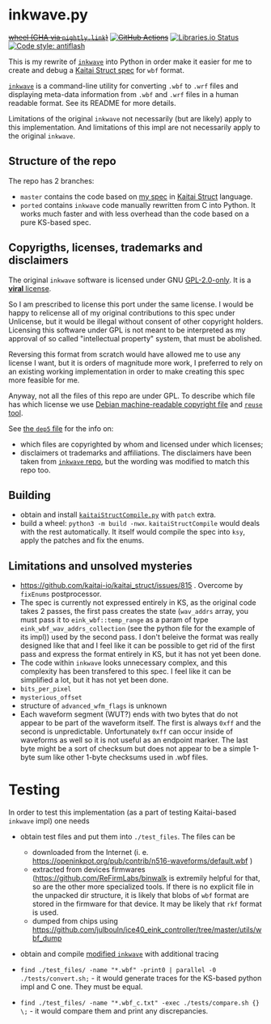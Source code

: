 inkwave.py
==========
~~[wheel (GHA via `nightly.link`)](https://nightly.link/KOLANICH-tools/inkwave.py/workflows/CI/master/inkwave-0.CI-py3-none-any.whl)~~
~~[![GitHub Actions](https://github.com/KOLANICH-tools/inkwave.py/workflows/CI/badge.svg)](https://github.com/KOLANICH-tools/inkwave.py/actions/)~~
[![Libraries.io Status](https://img.shields.io/librariesio/github/KOLANICH-tools/inkwave.py.svg)](https://libraries.io/github/KOLANICH-tools/inkwave.py)
[![Code style: antiflash](https://img.shields.io/badge/code%20style-antiflash-FFF.svg)](https://codeberg.org/KOLANICH-tools/antiflash.py)

This is my rewrite of [`inkwave`](https://github.com/fread-ink/inkwave) into Python in order make it easier for me to create and debug a [Kaitai Struct spec](https://codeberg.org/KOLANICH-specs/kaitai_struct_formats/blob/eink_wbf/hardware/eink_wbf.ksy) for `wbf` format.

[`inkwave`](https://github.com/fread-ink/inkwave) is a command-line utility for converting `.wbf` to `.wrf` files and displaying meta-data information from `.wbf` and `.wrf` files in a human readable format. See its README for more details.

Limitations of the original `inkwave` not necessarily (but are likely) apply to this implementation. And limitations of this impl are not necessarily apply to the original `inkwave`.

Structure of the repo
---------------------

The repo has 2 branches:

* `master` contains the code based on [my spec](https://codeberg.org/KOLANICH-specs/kaitai_struct_formats/blob/eink_wbf/hardware/eink_wbf.ksy) in [Kaitai Struct](https://github.com/kaitai-io/kaitai_struct) language.
* `ported` contains `inkwave` code manually rewritten from C into Python. It works much faster and with less overhead than the code based on a pure KS-based spec.


Copyrigths, licenses, trademarks and disclaimers
-------------------------------------------------

The original `inkwave` software is licensed under GNU [GPL-2.0-only](./COPYING.md). It is a [**viral** license](https://en.wikipedia.org/wiki/Viral_license).

So I am prescribed to license this port under the same license. I would be happy to relicense all of my original contributions to this spec under Unlicense, but it would be illegal without consent of other copyright holders. Licensing this software under GPL is not meant to be interpreted as my approval of so called "intellectual property" system, that must be abolished.

Reversing this format from scratch would have allowed me to use any license I want, but it is orders of magnitude more work, I preferred to rely on an existing working implementation in order to make creating this spec more feasible for me.

Anyway, not all the files of this repo are under GPL. To describe which file has which license we use [Debian machine-readable copyright file](https://www.debian.org/doc/packaging-manuals/copyright-format/1.0/) and [`reuse` tool](https://github.com/fsfe/reuse-tool).

See [the `dep5` file](./.reuse/dep5) for the info on:

* which files are copyrighted by whom and licensed under which licenses;
* disclaimers ot trademarks and affiliations. The disclaimers have been taken from [`inkwave` repo](https://github.com/fread-ink/inkwave), but the wording was modified to match this repo too.


Building
--------
* obtain and install [`kaitaiStructCompile.py`](https://codeberg.org/kaitaiStructCompile/kaitaiStructCompile.py) with `patch` extra.
* build a wheel: `python3 -m build -nwx`. `kaitaiStructCompile` would deals with the rest automatically. It itself would compile the spec into `ksy`, apply the patches and fix the enums.

Limitations and unsolved mysteries
----------------------------------
* https://github.com/kaitai-io/kaitai_struct/issues/815 . Overcome by `fixEnums` postprocessor.
* The spec is currently not expressed entirely in KS, as the original code takes 2 passes, the first pass creates the state (`wav_addrs` array, you must pass it to `eink_wbf::temp_range` as a param of type `eink_wbf_wav_addrs_collection` (see the python file for the example of its impl)) used by the second pass. I don't beleive the format was really designed like that and I feel like it can be possible to get rid of the first pass and express the format entirely in KS, but it has not yet been done.
* The code within `inkwave` looks unnecessary complex, and this complexity has been transfered to this spec. I feel like it can be simplified a lot, but it has not yet been done.
* `bits_per_pixel`
* `mysterious_offset`
* structure of `advanced_wfm_flags` is unknown
* Each waveform segment (WUT?) ends with two bytes that do not appear to be part of the waveform itself. The first is always `0xff` and the second is unpredictable. Unfortunately `0xff` can occur inside of waveforms as well so it is not useful as an endpoint marker. The last byte might be a sort of checksum but does not appear to be a simple 1-byte sum like other 1-byte checksums used in .wbf files.

# Testing
In order to test this implementation (as a part of testing Kaitai-based `inkwave` impl) one needs

* obtain test files and put them into `./test_files`. The files can be

    * downloaded from the Internet (i. e. https://openinkpot.org/pub/contrib/n516-waveforms/default.wbf )
    * extracted from devices firmwares (https://github.com/ReFirmLabs/binwalk is extremily helpful for that, so are the other more specialized tools. If there is no explicit file in the unpacked dir structure, it is likely that blobs of `wbf` format are stored in the firmware for that device. It may be likely that `rkf` format is used.
    * dumped from chips using https://github.com/julbouln/ice40_eink_controller/tree/master/utils/wbf_dump

* obtain and compile [modified `inkwave`](https://codeberg.org/KOLANICH-tools/inkwave/tree/private) with additional tracing
* `find ./test_files/ -name "*.wbf" -print0 | parallel -0 ./tests/convert.sh;` - it would generate traces for the KS-based python impl and C one. They must be equal.
* `find ./test_files/ -name "*.wbf_c.txt" -exec ./tests/compare.sh {} \;` - it would compare them and print any discrepancies.

